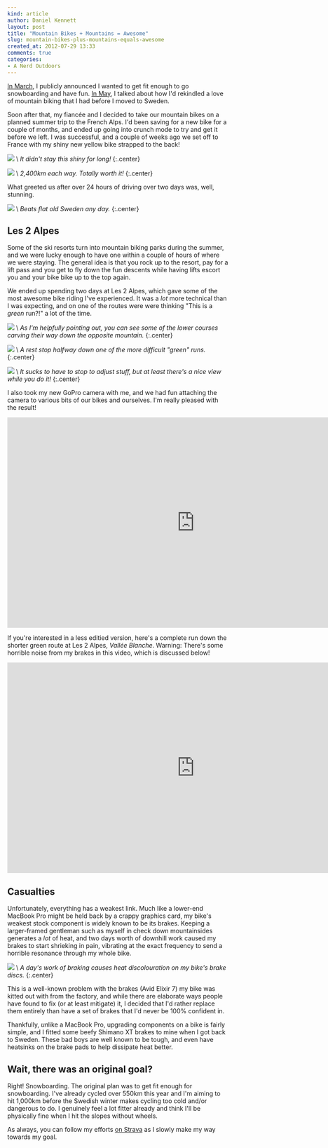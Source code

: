 ```yaml
---
kind: article
author: Daniel Kennett
layout: post
title: "Mountain Bikes + Mountains = Awesome"
slug: mountain-bikes-plus-mountains-equals-awesome
created_at: 2012-07-29 13:33
comments: true
categories:
- A Nerd Outdoors
---
```


[In March](/blog/2012/03/public-shaming-the-only-way/), I publicly announced I wanted to get fit enough to go snowboarding and have fun. [In May](/blog/2012/05/how-to-win-at-cycling-for-fun/), I talked about how I'd rekindled a love of mountain biking that I had before I moved to Sweden.

Soon after that, my fiancée and I decided to take our mountain bikes on a planned summer trip to the French Alps. I'd been saving for a new bike for a couple of months, and ended up going into crunch mode to try and get it before we left. I was successful, and a couple of weeks ago we set off to France with my shiny new yellow bike strapped to the back!

[<img src="http://pcdn.500px.net/9046240/265406eebf171bc3fc0a4c4a916ada314c40e499/4.jpg" />](http://500px.com/photo/9046240) \\
 *It didn't stay this shiny for long!* 
{:.center}

[<img src="http://pcdn.500px.net/10664333/bb3af8f7057667899b7d241ecc6304e2ca5c0a10/4.jpg" />](http://500px.com/photo/10664333) \\
 *2,400km each way. Totally worth it!* 
{:.center}

What greeted us after over 24 hours of driving over two days was, well, stunning.

[<img src="http://pcdn.500px.net/10662733/16af9fe2d4c9bed23dfb20784565235517298c30/4.jpg" />](http://500px.com/photo/10662733) \\
 *Beats flat old Sweden any day.* 
{:.center}

## Les 2 Alpes ##

Some of the ski resorts turn into mountain biking parks during the summer, and we were lucky enough to have one within a couple of hours of where we were staying. The general idea is that you rock up to the resort, pay for a lift pass and you get to fly down the fun descents while having lifts escort you and your bike bike up to the top again.

We ended up spending two days at Les 2 Alpes, which gave some of the most awesome bike riding I've experienced. It was a *lot* more technical than I was expecting, and on one of the routes were were thinking "This is a *green* run?!" a lot of the time.

[<img src="http://pcdn.500px.net/10662747/e54d7f19a106e03d6497d33d494098cbc46af15e/4.jpg" />](http://500px.com/photo/10662747) \\
 *As I'm helpfully pointing out, you can see some of the lower courses carving their way down the opposite mountain.* 
{:.center}

[<img src="http://pcdn.500px.net/10662759/666f45b692b39fe1d583c1ba77f2cb472cc6b1cb/4.jpg" />](http://500px.com/photo/10662759) \\
 *A rest stop halfway down one of the more difficult "green" runs.* 
{:.center}

[<img src="http://pcdn.500px.net/10662777/769b83e12e696c1c2ad4c5875dd66f11498330f7/4.jpg" />](http://500px.com/photo/10662777) \\
 *It sucks to have to stop to adjust stuff, but at least there's a nice view while you do it!* 
{:.center}

I also took my new GoPro camera with me, and we had fun attaching the camera to various bits of our bikes and ourselves. I'm really pleased with the result!

<iframe width="853" height="480" src="http://www.youtube.com/embed/EAUM051wu3Y?rel=0" frameborder="0" allowfullscreen></iframe>

If you're interested in a less editied version, here's a complete run down the shorter green route at Les 2 Alpes, *Vallée Blanche*. Warning: There's some horrible noise from my brakes in this video, which is discussed below!

<iframe width="853" height="480" src="http://www.youtube.com/embed/dxMuzM2qnIk?rel=0" frameborder="0" allowfullscreen></iframe>

## Casualties ##

Unfortunately, everything has a weakest link. Much like a lower-end MacBook Pro might be held back by a crappy graphics card, my bike's weakest stock component is widely known to be its brakes. Keeping a larger-framed gentleman such as myself in check down mountainsides generates a *lot* of heat, and two days worth of downhill work caused my brakes to start shrieking in pain, vibrating at the exact frequency to send a horrible resonance through my whole bike.

[<img src="http://pcdn.500px.net/10662767/ea81d96aa0a115e9d52d6a9c8fc74128909e8d9f/4.jpg" />](http://500px.com/photo/10662767) \\
 *A day's work of braking causes heat discolouration on my bike's brake discs.* 
{:.center}

This is a well-known problem with the brakes (Avid Elixir 7) my bike was kitted out with from the factory, and while there are elaborate ways people have found to fix (or at least mitigate) it, I decided that I'd rather replace them entirely than have a set of brakes that I'd never be 100% confident in.

Thankfully, *un*like a MacBook Pro, upgrading components on a bike is fairly simple, and I fitted some beefy Shimano XT brakes to mine when I got back to Sweden. These bad boys are well known to be tough, and even have heatsinks on the brake pads to help dissipate heat better.

## Wait, there was an original goal? ##

Right! Snowboarding. The original plan was to get fit enough for snowboarding. I've already cycled over 550km this year and I'm aiming to hit 1,000km before the Swedish winter makes cycling too cold and/or dangerous to do. I genuinely feel a lot fitter already and think I'll be physically fine when I hit the slopes without wheels.

As always, you can follow my efforts [on Strava](http://app.strava.com/athletes/401933) as I slowly make my way towards my goal.


